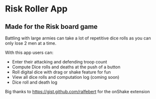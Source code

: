 #  Risk Roller App

## Made for the Risk board game

Battling with large armies can take a lot of repetitive dice rolls as you can only lose 2 men at a time.

With this app users can: 
- Enter their attacking and defending troop count
- Compute Dice rolls and deaths at the push of a button
- Roll digital dice with drag or shake feature for fun
- View all dice rolls and computation log (coming soon) 
- Dice roll and death log

Big thanks to https://gist.github.com/ralfebert for the onShake extension
